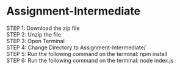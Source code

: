 # Assignment-Intermediate
STEP 1: Download the zip file
<br />
STEP 2: Unzip the file
<br />
STEP 3: Open Terminal
<br />
STEP 4: Change Directory to Assignment-Intermediate/
<br />
STEP 5: Run the following command on the terminal: npm install
<br />
STEP 6: Run the following command on the terminal: node index.js
<br />
